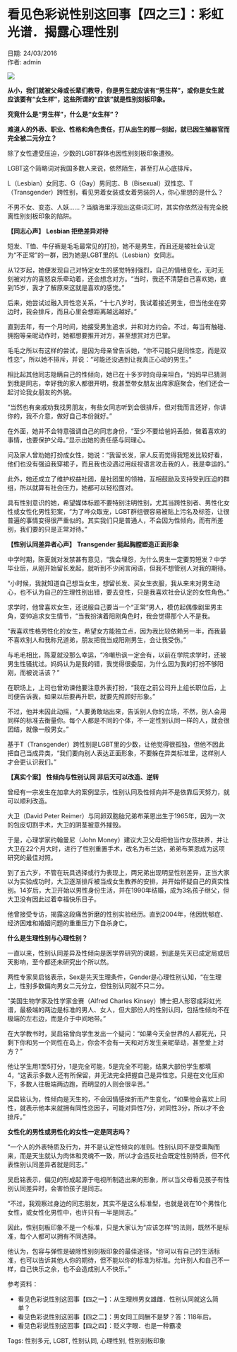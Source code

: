 # 看见色彩说性别这回事【四之三】：彩虹光谱．揭露心理性别

日期: 24/03/2016  
作者: admin  

![](https://img.sinchew.com.my/2016-03/24/FKHH160118U07.JPG)

**从小，我们就被父母或长辈们教导，你是男生就应该有“男生样”，或你是女生就应该要有“女生样”，这些所谓的“应该”就是性别刻板印象。**

**究竟什么是“男生样”，什么是“女生样”？**

**难道人的外表、职业、性格和角色责任，打从出生的那一刻起，就已因生殖器官而完全被二元分立？**

除了女性遭受压迫，少数的LGBT群体也因性别刻板印象遭殃。

LGBT这个简略词对我国多数人来说，依然陌生，甚至打从心底排斥。

L（Lesbian）女同志、G（Gay）男同志、B（Bisexual）双性恋、T（Transgender）跨性别，看见男着女装或女着男装的人，你心里想的是什么？

不男不女、变态、人妖……？当脑海里浮现出这些词汇时，其实你依然没有完全脱离性别刻板印象的陷阱。

**【同志心声】** **Lesbian 拒绝差异对待**

短发、T恤、牛仔裤是毛毛最常见的打扮，她不是男生，而且还是被社会认定为“不正常”的一群，因为她是LGBT里的L（Lesbian）女同志。

从12岁起，她便发现自己对特定女生的感觉特别强烈，自己的情绪变化，无时无刻被对方的喜怒哀乐牵动着，还会想念对方。“当时，我还不清楚自己喜欢她，直到15岁，我才了解原来这就是喜欢的感觉。”

后来，她尝试过融入异性恋关系，“十七八岁时，我试着接近男生，但当他坐在旁边时，我会排斥，而且心里会想距离越远越好。”

直到去年，有一个月时间，她接受男生追求，并和对方约会。不过，每当有触碰、拥抱等亲昵动作时，她都想要推开对方，甚至想赏对方巴掌。

毛毛之所以有这样的尝试，是因为母亲曾告诉她，“你不可能只是同性恋，而是双性恋”，所以她不排斥，并说：“可能还没遇到让我真正心动的男生。”

相比起其他同志隐瞒自己的性倾向，她已在十多岁时向母亲坦白，“妈妈早已猜测到我是同志，幸好我的家人都很开明，我甚至带女朋友出席家庭聚会，他们还会一起讨论我女朋友的外貌。

“当然也有亲戚劝我找男朋友，有些女同志听到会很排斥，但对我而言还好，你讲你的，我不介意，做好自己本份就好。”

在外面，她并不会特意强调自己的同志身份，“至少不要给爸妈丢脸，做着喜欢的事情，也要保护父母。”显示出她的责任感与同理心。

问及家人曾劝她打扮成女性，她说：“我留长发，家人反而觉得我短发比较好看，他们也没有强迫我穿裙子，而且我也没遇过用歧视语言攻击我的人，我是幸运的。”

此外，她还成立了维护权益社团，是社团里的领袖，互相鼓励及支持受到压迫的群组，所以就算有社会压力，她都可以轻松面对。

具有性别意识的她，希望媒体标题不要特别注明性别，尤其当跨性别者、男性化女性或女性化男性犯案，“为了哗众取宠，LGBT群组很容易被贴上污名及标签，让很普遍的事情变得很严重似的。其实我们只是普通人，不会因为性倾向，而有所差别，我们要的只是正常对待。”

**【性别认同差异者心声】** **Transgender 挺起胸膛塑造正面形象**

中学时期，陈夏就对发禁甚有意见，“我会埋怨，为什么男生一定要剪短发？中学毕业后，从刚开始留长发起，就听到不少闲言闲语，但我不想管别人对我的期待。

“小时候，我就知道自己想当女生，想留长发、买女生衣服，我从来未对男生动心，也不认为自己的生理性别出错，要去变性，只是我喜欢社会认定的女性角色。”

求学时，他曾喜欢女生，还说服自己要当一个“正常”男人，模仿起偶像剧里男主角，耍帅追求女生情节，“当我扮演着阳刚角色时，我会觉得那个人不是我。

“我喜欢性格男性化的女生，希望女方能独立点，因为我比较依赖另一半，而我最不喜欢别人和我称兄道弟，朋友把我当成阳刚男生，会让我受伤。”

与毛毛相比，陈夏就没那么幸运，“冷嘲热讽一定会有，以前在学院求学时，还被男生性骚扰过。妈妈认为是我的错，我觉得很委屈，为什么因为我的打扮不够阳刚，而被说活该？”

在职场上，上司也曾劝谏他要注意外表打扮，“我在之前公司升上组长职位后，上司便告诉我，如果以后要再升职，就要先照顾好形象。”

不过，他并未因此动摇，“人要勇敢站出来，告诉别人你的立场，不然，别人会用同样的标准去衡量你。每个人都是不同的个体，不一定性别认同一样的人，就会很团结，就像一般男女。”

基于T（Transgender）跨性别是LGBT里的少数，让他觉得很孤独，但他不因此把自己当成异类，“我们要向别人表达正面形象，不要躲在异类标准里，这样别人才会更认识我们。”

**【真实个案】** **性倾向与性别认同 非后天可以改造、逆转**

曾经有一宗发生在加拿大的案例显示，性别认同及性倾向并不是依靠后天努力，就可以顺利改造。

大卫（David Peter Reimer）与同卵双胞胎兄弟布莱恩出生于1965年，因为一次的包皮切割手术，大卫的阴茎被意外摧毁。

于是，心理学家约翰曼尼（John Money）建议大卫父母把他当作女孩扶养，并让大卫在22个月大时，进行了性别重置手术，改名为布兰达，弟弟布莱恩成为这项研究的最佳对照。

到了五六岁，不管在玩具选择或行为表现上，两兄弟出现明显性别差异，正当大家以为实验成功时，大卫逐渐排斥被当成女生教养的安排，并开始怀疑自己的真实性别。14岁后，大卫开始以男性身份生活，并在1990年结婚，成为3名孩子继父，但大卫没有因此过着幸福快乐日子。

他曾接受专访，揭露这段痛苦折磨的性别实验经历。直到2004年，他因忧郁症、经济困难和婚姻问题的重重压力下自杀身亡。

**什么是生理性别与心理性别？**

一直以来，性别认同差异及性倾向是医学界研究的课题，到底是先天已成定局或后天影响，至今都还未研究出个所以然。

两性专家吴启铭表示，Sex是先天生理条件，Gender是心理性别认知，“在生理上，性别多数偏向男女二元分立，但性别认同就不只二分。

“美国生物学家及性学家金赛（Alfred Charles Kinsey）博士把人形容成彩虹光谱，最极端的两边是标准的男人、女人，但大部份人的性别认同，包括性倾向不在极端的左右边，而是介于中间地带。”

在大学教书时，吴启铭曾向学生发出一个疑问：“如果今天全世界的人都死光，只剩下你和另一个同性在岛上，你会不会有一天和对方发生亲昵举动，甚至爱上对方？”

他让学生用1至5打分，1是完全可能，5是完全不可能，结果大部份学生都填4，“这表示多数人还有所保留，并无法完全把握自己是异性恋。只是在文化压抑下，多数人往极端两边跑，而明显的人则会很辛苦。”

吴启铭认为，性倾向是天生的，不会因情感挫折而产生变化，“如果他会喜欢上同性，就表示他本来就拥有同性恋因子，可能对异性7分，对同性3分，所以才不会排斥。”

**女性化的男性或男性化的女性一定是同志吗？**

“一个人的外表特质及行为，并不是认定性倾向的准则。性别认同不是受熏陶而来，而是天生就认为肉体和灵魂不一致，所以才会违反社会既定性别特质，但不代表性别认同差异者就是同志。”

吴启铭表示，偏见的形成起源于电视所制造出来的形象，所以当父母看见孩子有性别认同差异时，会害怕孩子是同志。

“不过，我观察过身边的同志朋友，其实不是这么标准型，也就是说在10个男性化女性，或女性化男性中，也许只有一半是同志。”

因此，性别刻板印象不是一个标准，只是大家认为“应该怎样”的法则，既然不是标准，每个人都可以拥有不同选择。

他认为，包容与弹性是破除性别刻板印象的最佳途径，“你可以有自己的生活标准，也可以告诉其他人你的期待，但不能以你的标准为标准。允许别人和自己不一样，自己快乐之余，也不会造成别人不快乐。”

参考资料：

- 看见色彩说性别这回事【四之一】：从生理辨男女雄雌．性别认同就这么简单？  
- 看见色彩说性别这回事【四之二】：男女同工同酬不是梦？答：118年后。  
- 看见色彩说性别这回事【四之四】：贬义字眼．也是一种霸凌  

Tags: 性别多元, LGBT, 性别认同, 心理性别, 性别刻板印象